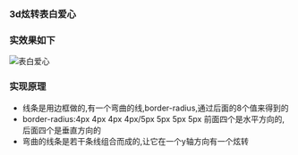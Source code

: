 ### 3d炫转表白爱心

### 实效果如下
![表白爱心](img/表白爱心.gif)

### 实现原理
* 线条是用边框做的,有一个弯曲的线,border-radius,通过后面的8个值来得到的
* border-radius:4px 4px 4px 4px/5px 5px 5px 5px 前面四个是水平方向的,后面四个是垂直方向的
* 弯曲的线条是若干条线组合而成的,让它在一个y轴方向有一个炫转
